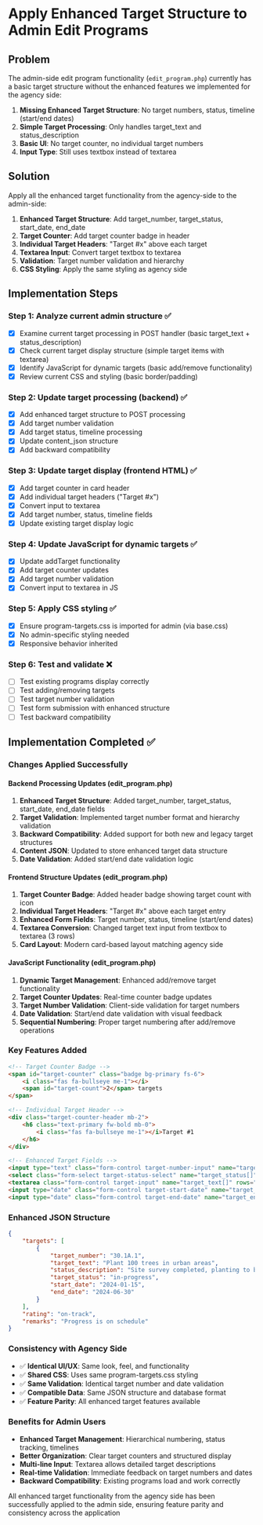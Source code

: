 # Apply Enhanced Target Structure to Admin Edit Programs

## Problem
The admin-side edit program functionality (`edit_program.php`) currently has a basic target structure without the enhanced features we implemented for the agency side:

1. **Missing Enhanced Target Structure**: No target numbers, status, timeline (start/end dates)
2. **Simple Target Processing**: Only handles target_text and status_description
3. **Basic UI**: No target counter, no individual target numbers
4. **Input Type**: Still uses textbox instead of textarea

## Solution
Apply all the enhanced target functionality from the agency-side to the admin-side:

1. **Enhanced Target Structure**: Add target_number, target_status, start_date, end_date
2. **Target Counter**: Add target counter badge in header
3. **Individual Target Headers**: "Target #x" above each target
4. **Textarea Input**: Convert target textbox to textarea
5. **Validation**: Target number validation and hierarchy
6. **CSS Styling**: Apply the same styling as agency side

## Implementation Steps

### Step 1: Analyze current admin structure ✅
- [x] Examine current target processing in POST handler (basic target_text + status_description)
- [x] Check current target display structure (simple target items with textarea)
- [x] Identify JavaScript for dynamic targets (basic add/remove functionality)
- [x] Review current CSS and styling (basic border/padding)

### Step 2: Update target processing (backend) ✅
- [x] Add enhanced target structure to POST processing
- [x] Add target number validation  
- [x] Add target status, timeline processing
- [x] Update content_json structure
- [x] Add backward compatibility

### Step 3: Update target display (frontend HTML) ✅
- [x] Add target counter in card header
- [x] Add individual target headers ("Target #x")
- [x] Convert input to textarea
- [x] Add target number, status, timeline fields
- [x] Update existing target display logic

### Step 4: Update JavaScript for dynamic targets ✅
- [x] Update addTarget functionality
- [x] Add target counter updates
- [x] Add target number validation
- [x] Convert input to textarea in JS

### Step 5: Apply CSS styling ✅
- [x] Ensure program-targets.css is imported for admin (via base.css)
- [x] No admin-specific styling needed
- [x] Responsive behavior inherited

### Step 6: Test and validate ❌
- [ ] Test existing programs display correctly
- [ ] Test adding/removing targets
- [ ] Test target number validation
- [ ] Test form submission with enhanced structure
- [ ] Test backward compatibility

## Implementation Completed ✅

### Changes Applied Successfully

#### Backend Processing Updates (edit_program.php)
1. **Enhanced Target Structure**: Added target_number, target_status, start_date, end_date fields
2. **Target Validation**: Implemented target number format and hierarchy validation  
3. **Backward Compatibility**: Added support for both new and legacy target structures
4. **Content JSON**: Updated to store enhanced target data structure
5. **Date Validation**: Added start/end date validation logic

#### Frontend Structure Updates (edit_program.php)
1. **Target Counter Badge**: Added header badge showing target count with icon
2. **Individual Target Headers**: "Target #x" above each target entry
3. **Enhanced Form Fields**: Target number, status, timeline (start/end dates)
4. **Textarea Conversion**: Changed target text input from textbox to textarea (3 rows)
5. **Card Layout**: Modern card-based layout matching agency side

#### JavaScript Functionality (edit_program.php)
1. **Dynamic Target Management**: Enhanced add/remove target functionality
2. **Target Counter Updates**: Real-time counter badge updates
3. **Target Number Validation**: Client-side validation for target numbers
4. **Date Validation**: Start/end date validation with visual feedback
5. **Sequential Numbering**: Proper target numbering after add/remove operations

### Key Features Added

```html
<!-- Target Counter Badge -->
<span id="target-counter" class="badge bg-primary fs-6">
    <i class="fas fa-bullseye me-1"></i>
    <span id="target-count">2</span> targets
</span>

<!-- Individual Target Header -->
<div class="target-counter-header mb-2">
    <h6 class="text-primary fw-bold mb-0">
        <i class="fas fa-bullseye me-1"></i>Target #1
    </h6>
</div>

<!-- Enhanced Target Fields -->
<input type="text" class="form-control target-number-input" name="target_number[]">
<select class="form-select target-status-select" name="target_status[]">
<textarea class="form-control target-input" name="target_text[]" rows="3">
<input type="date" class="form-control target-start-date" name="target_start_date[]">
<input type="date" class="form-control target-end-date" name="target_end_date[]">
```

### Enhanced JSON Structure
```json
{
    "targets": [
        {
            "target_number": "30.1A.1",
            "target_text": "Plant 100 trees in urban areas",
            "status_description": "Site survey completed, planting to begin next month",
            "target_status": "in-progress", 
            "start_date": "2024-01-15",
            "end_date": "2024-06-30"
        }
    ],
    "rating": "on-track",
    "remarks": "Progress is on schedule"
}
```

### Consistency with Agency Side
- ✅ **Identical UI/UX**: Same look, feel, and functionality
- ✅ **Shared CSS**: Uses same program-targets.css styling
- ✅ **Same Validation**: Identical target number and date validation
- ✅ **Compatible Data**: Same JSON structure and database format
- ✅ **Feature Parity**: All enhanced target features available

### Benefits for Admin Users
- **Enhanced Target Management**: Hierarchical numbering, status tracking, timelines
- **Better Organization**: Clear target counters and structured display
- **Multi-line Input**: Textarea allows detailed target descriptions
- **Real-time Validation**: Immediate feedback on target numbers and dates
- **Backward Compatibility**: Existing programs load and work correctly

All enhanced target functionality from the agency side has been successfully applied to the admin side, ensuring feature parity and consistency across the application
